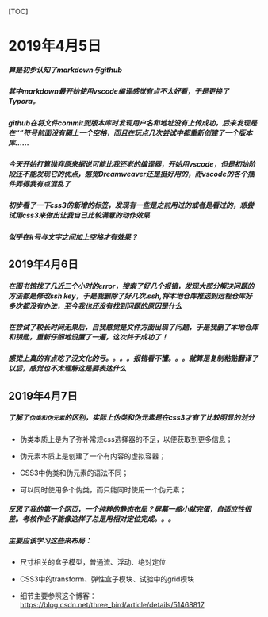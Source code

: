 [TOC]

# 2019年4月5日

##### 算是初步认知了markdown与github 

##### 其中markdown最开始使用vscode编译感觉有点不太好看，于是更换了Typora。

##### github在将文件commit到版本库时发现用户名和地址没有上传成功，后来发现是在“”符号前面没有隔上一个空格，而且在玩点几次尝试中都重新创建了一个版本库......

##### 今天开始打算抛弃原来据说可能比我还老的编译器，开始用vscode，但是初始阶段还不能发现它的优点，感觉Dreamweaver还是挺好用的，而vscode的各个插件弄得我有点混乱了

##### 初步看了一下css3的新增的标签，发现有一些是之前用过的或者是看过的，想尝试用css3来做出让我自己比较满意的动作效果

##### 似乎在#号与文字之间加上空格才有效果？

## 2019年4月6日

##### 在图书馆找了几近三个小时的error，搜索了好几个报错，发现大部分解决问题的方法都是修改ssh key，于是我删除了好几次.ssh,将本地仓库推送到远程仓库好多次都没有办法，至今我也还没有找到问题的原因是什么

##### 在尝试了较长时间无果后，自我感觉是文件方面出现了问题，于是我删了本地仓库和钥匙，重新仔细地设置了一遍，这次终于成功了！

##### 感觉上真的有点吃了没文化的亏。。。。报错看不懂。。。就算是复制粘贴翻译了以后，感觉也不太理解这是要表达什么

## 2019年4月7日

##### 了解了```伪类和伪元素```的区别，实际上伪类和伪元素是在css3才有了比较明显的划分

+ 伪类本质上是为了弥补常规css选择器的不足，以便获取到更多信息；

+ 伪元素本质上是创建了一个有内容的虚拟容器；

+ CSS3中伪类和伪元素的语法不同；

+ 可以同时使用多个伪类，而只能同时使用一个伪元素；

##### 反思了我的第一个网页，一个纯粹的静态布局？屏幕一缩小就完蛋，自适应性很差。考核作业不能像这样子总是用相对定位完成。。。

##### 主要应该学习这些来布局：

+ 尺寸相关的盒子模型，普通流、浮动、绝对定位

+ CSS3中的transform、弹性盒子模块、试验中的grid模块

+ 细节主要参照这个博客：https://blog.csdn.net/three_bird/article/details/51468817

